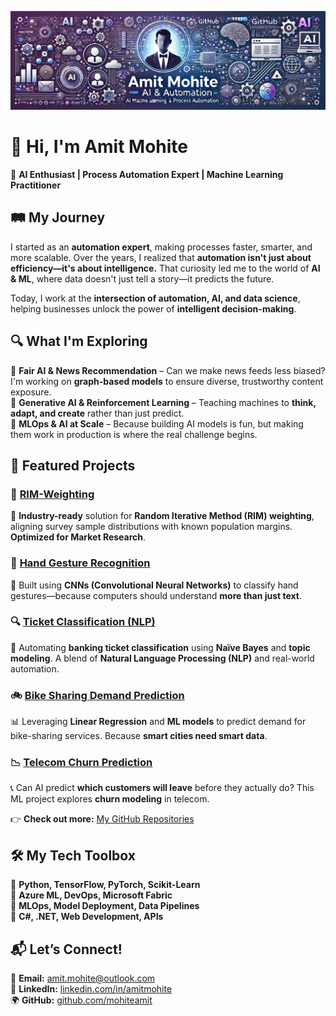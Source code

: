 ![GitHub Banner](https://raw.githubusercontent.com/mohiteamit/mohiteamit/main/banner.png)

# 👋 Hi, I'm Amit Mohite  

🚀 **AI Enthusiast | Process Automation Expert | Machine Learning Practitioner**  

## 🛤️ My Journey  

I started as an **automation expert**, making processes faster, smarter, and more scalable. Over the years, I realized that **automation isn't just about efficiency—it's about intelligence.** That curiosity led me to the world of **AI & ML**, where data doesn't just tell a story—it predicts the future.  

Today, I work at the **intersection of automation, AI, and data science**, helping businesses unlock the power of **intelligent decision-making**.  

## 🔍 What I'm Exploring  

🔹 **Fair AI & News Recommendation** – Can we make news feeds less biased? I'm working on **graph-based models** to ensure diverse, trustworthy content exposure.  
🔹 **Generative AI & Reinforcement Learning** – Teaching machines to **think, adapt, and create** rather than just predict.  
🔹 **MLOps & AI at Scale** – Because building AI models is fun, but making them work in production is where the real challenge begins.  

## 🚀 Featured Projects  

### 🔹 **[RIM-Weighting](https://github.com/mohiteamit/rim-weighting)**  
📌 **Industry-ready** solution for **Random Iterative Method (RIM) weighting**, aligning survey sample distributions with known population margins. **Optimized for Market Research**.  

### 🤖 **[Hand Gesture Recognition](https://github.com/mohiteamit/hand-gesture-recognition)**  
🧠 Built using **CNNs (Convolutional Neural Networks)** to classify hand gestures—because computers should understand **more than just text**.  

### 🔍 **[Ticket Classification (NLP)](https://github.com/mohiteamit/ticket-classification)**  
🏦 Automating **banking ticket classification** using **Naïve Bayes** and **topic modeling**. A blend of **Natural Language Processing (NLP)** and real-world automation.  

### 🚲 **[Bike Sharing Demand Prediction](https://github.com/mohiteamit/bike-sharing-demand-linear-regression)**  
📊 Leveraging **Linear Regression** and **ML models** to predict demand for bike-sharing services. Because **smart cities need smart data**.  

### 📉 **[Telecom Churn Prediction](https://github.com/mohiteamit/telecom-churn-casestudy)**  
📞 Can AI predict **which customers will leave** before they actually do? This ML project explores **churn modeling** in telecom.  

👉 **Check out more:** [My GitHub Repositories](https://github.com/mohiteamit?tab=repositories)  

## 🛠️ My Tech Toolbox  

🔹 **Python, TensorFlow, PyTorch, Scikit-Learn**  
🔹 **Azure ML, DevOps, Microsoft Fabric**  
🔹 **MLOps, Model Deployment, Data Pipelines**  
🔹 **C#, .NET, Web Development, APIs**  

## 📬 Let’s Connect!  

📩 **Email:** [amit.mohite@outlook.com](mailto:amit.mohite@outlook.com)  
💼 **LinkedIn:** [linkedin.com/in/amitmohite](https://www.linkedin.com/in/amitmohite)  
🌍 **GitHub:** [github.com/mohiteamit](https://github.com/mohiteamit)  
